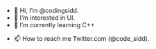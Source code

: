 - 👋 Hi, I’m @codingsidd.
- 👀 I’m interested in UI.
- 🌱 I’m currently learning C++
<!-- - 💞️ I’m looking to collaborate on ... -->
- 📫 How to reach me Twitter.com (@code_sidd).

<!---
codingsidd/codingsidd is a ✨ special ✨ repository because its `README.md` (this file) appears on your GitHub profile.
You can click the Preview link to take a look at your changes.
--->
